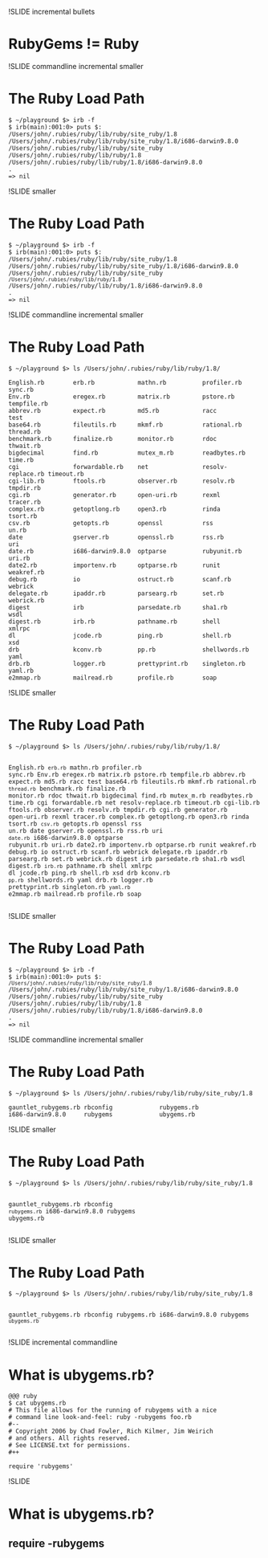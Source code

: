 !SLIDE incremental bullets
# RubyGems != Ruby #

!SLIDE commandline incremental smaller
# The Ruby Load Path #

    $ ~/playground $> irb -f
    $ irb(main):001:0> puts $:
    /Users/john/.rubies/ruby/lib/ruby/site_ruby/1.8
    /Users/john/.rubies/ruby/lib/ruby/site_ruby/1.8/i686-darwin9.8.0
    /Users/john/.rubies/ruby/lib/ruby/site_ruby
    /Users/john/.rubies/ruby/lib/ruby/1.8
    /Users/john/.rubies/ruby/lib/ruby/1.8/i686-darwin9.8.0
    .
    => nil
    
!SLIDE smaller
# The Ruby Load Path #

<div class="smaller">
<pre><code>$ ~/playground $&gt; irb -f
$ irb(main):001:0&gt; puts $:
/Users/john/.rubies/ruby/lib/ruby/site_ruby/1.8
/Users/john/.rubies/ruby/lib/ruby/site_ruby/1.8/i686-darwin9.8.0
/Users/john/.rubies/ruby/lib/ruby/site_ruby
<code class="highlight">/Users/john/.rubies/ruby/lib/ruby/1.8</code>
/Users/john/.rubies/ruby/lib/ruby/1.8/i686-darwin9.8.0
.
=&gt; nil</code></pre>
</div>

!SLIDE commandline incremental smaller
# The Ruby Load Path #
    $ ~/playground $> ls /Users/john/.rubies/ruby/lib/ruby/1.8/
    
    English.rb        erb.rb            mathn.rb          profiler.rb       sync.rb
    Env.rb            eregex.rb         matrix.rb         pstore.rb         tempfile.rb
    abbrev.rb         expect.rb         md5.rb            racc              test
    base64.rb         fileutils.rb      mkmf.rb           rational.rb       thread.rb
    benchmark.rb      finalize.rb       monitor.rb        rdoc              thwait.rb
    bigdecimal        find.rb           mutex_m.rb        readbytes.rb      time.rb
    cgi               forwardable.rb    net               resolv-replace.rb timeout.rb
    cgi-lib.rb        ftools.rb         observer.rb       resolv.rb         tmpdir.rb
    cgi.rb            generator.rb      open-uri.rb       rexml             tracer.rb
    complex.rb        getoptlong.rb     open3.rb          rinda             tsort.rb
    csv.rb            getopts.rb        openssl           rss               un.rb
    date              gserver.rb        openssl.rb        rss.rb            uri
    date.rb           i686-darwin9.8.0  optparse          rubyunit.rb       uri.rb
    date2.rb          importenv.rb      optparse.rb       runit             weakref.rb
    debug.rb          io                ostruct.rb        scanf.rb          webrick
    delegate.rb       ipaddr.rb         parsearg.rb       set.rb            webrick.rb
    digest            irb               parsedate.rb      sha1.rb           wsdl
    digest.rb         irb.rb            pathname.rb       shell             xmlrpc
    dl                jcode.rb          ping.rb           shell.rb          xsd
    drb               kconv.rb          pp.rb             shellwords.rb     yaml
    drb.rb            logger.rb         prettyprint.rb    singleton.rb      yaml.rb
    e2mmap.rb         mailread.rb       profile.rb        soap

!SLIDE smaller
# The Ruby Load Path
<div class="smaller">
<pre><code>$ ~/playground $> ls /Users/john/.rubies/ruby/lib/ruby/1.8/
  
English.rb        <code class="highlight">erb.rb</code>            mathn.rb          profiler.rb       sync.rb
Env.rb            eregex.rb         matrix.rb         pstore.rb         tempfile.rb
abbrev.rb         expect.rb         md5.rb            racc              test
base64.rb         fileutils.rb      mkmf.rb           rational.rb       <code class="highlight">thread.rb</code>
benchmark.rb      finalize.rb       monitor.rb        rdoc              thwait.rb
bigdecimal        find.rb           mutex_m.rb        readbytes.rb      time.rb
cgi               forwardable.rb    net               resolv-replace.rb timeout.rb
cgi-lib.rb        ftools.rb         observer.rb       resolv.rb         tmpdir.rb
cgi.rb            generator.rb      open-uri.rb       rexml             tracer.rb
complex.rb        getoptlong.rb     open3.rb          rinda             tsort.rb
<code class="highlight">csv.rb</code>            getopts.rb        openssl           rss               un.rb
date              gserver.rb        openssl.rb        rss.rb            uri
<code class="highlight">date.rb</code>           i686-darwin9.8.0  optparse          rubyunit.rb       uri.rb
date2.rb          importenv.rb      optparse.rb       runit             weakref.rb
debug.rb          io                ostruct.rb        scanf.rb          webrick
delegate.rb       ipaddr.rb         parsearg.rb       set.rb            webrick.rb
digest            irb               parsedate.rb      sha1.rb           wsdl
digest.rb         <code class="highlight">irb.rb</code>            pathname.rb       shell             xmlrpc
dl                jcode.rb          ping.rb           shell.rb          xsd
drb               kconv.rb          <code class="highlight">pp.rb</code>             shellwords.rb     yaml
drb.rb            logger.rb         prettyprint.rb    singleton.rb      <code class="highlight">yaml.rb</code>
e2mmap.rb         mailread.rb       profile.rb        soap</code></pre>
</div>


!SLIDE smaller
# The Ruby Load Path #

<div class="smaller">
<pre><code>$ ~/playground $&gt; irb -f
$ irb(main):001:0&gt; puts $:
<code class="highlight">/Users/john/.rubies/ruby/lib/ruby/site_ruby/1.8</code>
/Users/john/.rubies/ruby/lib/ruby/site_ruby/1.8/i686-darwin9.8.0
/Users/john/.rubies/ruby/lib/ruby/site_ruby
/Users/john/.rubies/ruby/lib/ruby/1.8
/Users/john/.rubies/ruby/lib/ruby/1.8/i686-darwin9.8.0
.
=&gt; nil</code></pre>
</div>

!SLIDE commandline incremental smaller
# The Ruby Load Path #
    $ ~/playground $> ls /Users/john/.rubies/ruby/lib/ruby/site_ruby/1.8
    
    gauntlet_rubygems.rb rbconfig             rubygems.rb
    i686-darwin9.8.0     rubygems             ubygems.rb

!SLIDE smaller
# The Ruby Load Path #
<div class="smaller">
<pre><code>$ ~/playground $> ls /Users/john/.rubies/ruby/lib/ruby/site_ruby/1.8

gauntlet_rubygems.rb rbconfig             <code class="highlight">rubygems.rb</code>
i686-darwin9.8.0     rubygems             ubygems.rb</code></pre>
</div>

!SLIDE smaller
# The Ruby Load Path #
<div class="smaller">
<pre><code>$ ~/playground $> ls /Users/john/.rubies/ruby/lib/ruby/site_ruby/1.8

gauntlet_rubygems.rb rbconfig             rubygems.rb
i686-darwin9.8.0     rubygems             <code class="highlight">ubygems.rb</code></code></pre>
</div>


!SLIDE incremental commandline
# What is ubygems.rb? #

    @@@ ruby
    $ cat ubygems.rb
    # This file allows for the running of rubygems with a nice
    # command line look-and-feel: ruby -rubygems foo.rb
    #--
    # Copyright 2006 by Chad Fowler, Rich Kilmer, Jim Weirich 
    # and others. All rights reserved.
    # See LICENSE.txt for permissions.
    #++

    require 'rubygems'

!SLIDE
# What is ubygems.rb? #

## require -rubygems